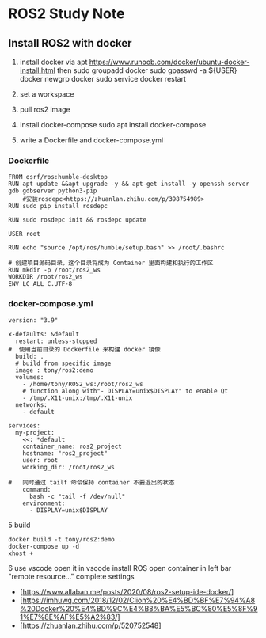 # ROS2 Study Note

## Install ROS2 with docker

1. install docker via apt
    <https://www.runoob.com/docker/ubuntu-docker-install.html>
then
    sudo groupadd docker
    sudo gpasswd -a ${USER} docker
    newgrp docker
    sudo service docker restart
2. set a workspace

3. pull  ros2 image

4. install docker-compose
    sudo apt install docker-compose
5. write a Dockerfile and docker-compose.yml

### Dockerfile

```
FROM osrf/ros:humble-desktop
RUN apt update &&apt upgrade -y && apt-get install -y openssh-server gdb gdbserver python3-pip
    #安装rosdepc<https://zhuanlan.zhihu.com/p/398754989>
RUN sudo pip install rosdepc 

RUN sudo rosdepc init && rosdepc update

USER root

RUN echo "source /opt/ros/humble/setup.bash" >> /root/.bashrc

# 创建项目源码目录，这个目录将成为 Container 里面构建和执行的工作区
RUN mkdir -p /root/ros2_ws
WORKDIR /root/ros2_ws
ENV LC_ALL C.UTF-8

```

### docker-compose.yml

```
version: "3.9"

x-defaults: &default
  restart: unless-stopped
#  使用当前目录的 Dockerfile 来构建 docker 镜像
  build: .
  # build from specific image
  image : tony/ros2:demo
  volumes:
    - /home/tony/ROS2_ws:/root/ros2_ws
    # function along with"- DISPLAY=unix$DISPLAY" to enable Qt 
    - /tmp/.X11-unix:/tmp/.X11-unix
  networks:
    - default
    
services:
  my-project:
    <<: *default
    container_name: ros2_project
    hostname: "ros2_project"
    user: root
    working_dir: /root/ros2_ws

#   同时通过 tailf 命令保持 container 不要退出的状态
    command:
      bash -c "tail -f /dev/null"
    environment:
      - DISPLAY=unix$DISPLAY
```

5  build

    docker build -t tony/ros2:demo .
    docker-compose up -d
    xhost +
6 use vscode open it
  in vscode install ROS open container in left bar "remote resource..." complete settings 

* [https://www.allaban.me/posts/2020/08/ros2-setup-ide-docker/]
* [https://imhuwq.com/2018/12/02/Clion%20%E4%BD%BF%E7%94%A8%20Docker%20%E4%BD%9C%E4%B8%BA%E5%BC%80%E5%8F%91%E7%8E%AF%E5%A2%83/]
* [https://zhuanlan.zhihu.com/p/520752548]


